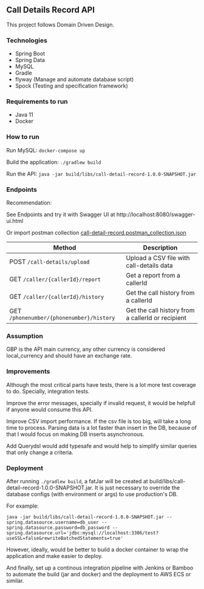 ## Call Details Record API

This project follows Domain Driven Design.

### Technologies

* Spring Boot
* Spring Data
* MySQL
* Gradle
* flyway (Manage and automate database script)
* Spock (Testing and specification framework) 

### Requirements to run

* Java 11
* Docker

### How to run

Run MySQL: `docker-compose up`

Build the application: `./gradlew build`     

Run the API: `java -jar build/libs/call-detail-record-1.0.0-SNAPSHOT.jar`

### Endpoints

Recommendation:

See Endpoints and try it with Swagger UI at http://localhost:8080/swagger-ui.html 
 
Or import postman collection [call-detail-record.postman_collection.json](call-detail-record.postman_collection.json) 

| Method | Description |
|--------|-------------|
| POST `/call-details/upload` | Upload a CSV file with call-details data |
| GET `/caller/{callerId}/report` | Get a report from a callerId |
| GET `/caller/{callerId}/history`| Get the call history from a callerId |
| GET `/phonenumber/{phonenumber}/history` | Get the call history from a callerId or recipient |

### Assumption

GBP is the API main currency, any other currency is considered local_currency and should have an exchange rate. 

### Improvements

Although the most critical parts have tests, there is a lot more test coverage to do. Specially, integration tests.  

Improve the error messages, specially if invalid request, it would be helpfull if anyone would consume this API. 

Improve CSV import performance. If the csv file is too big, will take a long time to process. Parsing data is a lot faster than insert in the DB, because of that I would focus on making DB inserts asynchronous. 

Add Querydsl would add typesafe and would help to simplify similar queries that only change a criteria.

### Deployment

After running `./gradlew build`, a fatJar will be created at build/libs/call-detail-record-1.0.0-SNAPSHOT.jar. It is just necessary to override the database configs (with environment or args) to use production's DB. 

For example:
```
java -jar build/libs/call-detail-record-1.0.0-SNAPSHOT.jar --spring.datasource.username=db_user --spring.datasource.password=db_password --spring.datasource.url='jdbc:mysql://localhost:3306/test?useSSL=false&rewriteBatchedStatements=true'
```

However, ideally, would be better to build a docker container to wrap the application and make easier to deploy.

And finally, set up a continous integration pipeline with Jenkins or Bamboo to automate the build (jar and docker) and the deployment to AWS ECS or similar.
